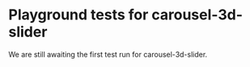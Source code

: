 # Playground tests for carousel-3d-slider
We are still awaiting the first test run for carousel-3d-slider.
